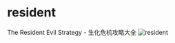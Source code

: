 # resident
The Resident Evil Strategy - 生化危机攻略大全
![resident](http://ww2.sinaimg.cn/large/5f0d71e5jw1etl0ssn7nnj21hc0u0n5g.jpg)

